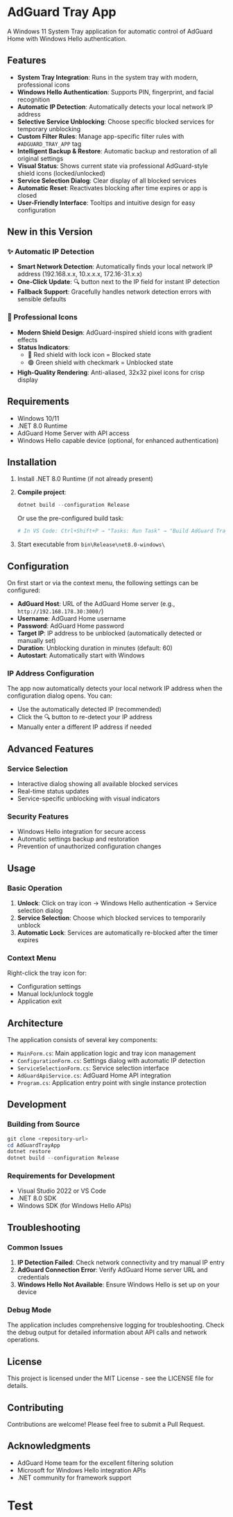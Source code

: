 # AdGuard Tray App

A Windows 11 System Tray application for automatic control of AdGuard Home with Windows Hello authentication.

## Features

- **System Tray Integration**: Runs in the system tray with modern, professional icons
- **Windows Hello Authentication**: Supports PIN, fingerprint, and facial recognition
- **Automatic IP Detection**: Automatically detects your local network IP address
- **Selective Service Unblocking**: Choose specific blocked services for temporary unblocking
- **Custom Filter Rules**: Manage app-specific filter rules with `#ADGUARD_TRAY_APP` tag
- **Intelligent Backup & Restore**: Automatic backup and restoration of all original settings
- **Visual Status**: Shows current state via professional AdGuard-style shield icons (locked/unlocked)
- **Service Selection Dialog**: Clear display of all blocked services
- **Automatic Reset**: Reactivates blocking after time expires or app is closed
- **User-Friendly Interface**: Tooltips and intuitive design for easy configuration

## New in this Version

### ✨ Automatic IP Detection
- **Smart Network Detection**: Automatically finds your local network IP address (192.168.x.x, 10.x.x.x, 172.16-31.x.x)
- **One-Click Update**: 🔍 button next to the IP field for instant IP detection
- **Fallback Support**: Gracefully handles network detection errors with sensible defaults

### 🎨 Professional Icons
- **Modern Shield Design**: AdGuard-inspired shield icons with gradient effects
- **Status Indicators**: 
  - 🔴 Red shield with lock icon = Blocked state
  - 🟢 Green shield with checkmark = Unblocked state
- **High-Quality Rendering**: Anti-aliased, 32x32 pixel icons for crisp display

## Requirements

- Windows 10/11
- .NET 8.0 Runtime
- AdGuard Home Server with API access
- Windows Hello capable device (optional, for enhanced authentication)

## Installation

1. Install .NET 8.0 Runtime (if not already present)
2. **Compile project**:

   ```powershell
   dotnet build --configuration Release
   ```

   Or use the pre-configured build task:

   ```powershell
   # In VS Code: Ctrl+Shift+P → "Tasks: Run Task" → "Build AdGuard Tray App"
   ```

3. Start executable from `bin\Release\net8.0-windows\`

## Configuration

On first start or via the context menu, the following settings can be configured:

- **AdGuard Host**: URL of the AdGuard Home server (e.g., `http://192.168.178.30:3000/`)
- **Username**: AdGuard Home username
- **Password**: AdGuard Home password
- **Target IP**: IP address to be unblocked (automatically detected or manually set)
- **Duration**: Unblocking duration in minutes (default: 60)
- **Autostart**: Automatically start with Windows

### IP Address Configuration
The app now automatically detects your local network IP address when the configuration dialog opens. You can:
- Use the automatically detected IP (recommended)
- Click the 🔍 button to re-detect your IP address
- Manually enter a different IP address if needed

## Advanced Features

### Service Selection
- Interactive dialog showing all available blocked services
- Real-time status updates
- Service-specific unblocking with visual indicators

### Security Features
- Windows Hello integration for secure access
- Automatic settings backup and restoration
- Prevention of unauthorized configuration changes

## Usage

### Basic Operation
1. **Unlock**: Click on tray icon → Windows Hello authentication → Service selection dialog
2. **Service Selection**: Choose which blocked services to temporarily unblock
3. **Automatic Lock**: Services are automatically re-blocked after the timer expires

### Context Menu
Right-click the tray icon for:
- Configuration settings
- Manual lock/unlock toggle
- Application exit

## Architecture

The application consists of several key components:

- `MainForm.cs`: Main application logic and tray icon management
- `ConfigurationForm.cs`: Settings dialog with automatic IP detection
- `ServiceSelectionForm.cs`: Service selection interface
- `AdGuardApiService.cs`: AdGuard Home API integration
- `Program.cs`: Application entry point with single instance protection

## Development

### Building from Source
```powershell
git clone <repository-url>
cd AdGuardTrayApp
dotnet restore
dotnet build --configuration Release
```

### Requirements for Development
- Visual Studio 2022 or VS Code
- .NET 8.0 SDK
- Windows SDK (for Windows Hello APIs)

## Troubleshooting

### Common Issues
1. **IP Detection Failed**: Check network connectivity and try manual IP entry
2. **AdGuard Connection Error**: Verify AdGuard Home server URL and credentials
3. **Windows Hello Not Available**: Ensure Windows Hello is set up on your device

### Debug Mode
The application includes comprehensive logging for troubleshooting. Check the debug output for detailed information about API calls and network operations.

## License

This project is licensed under the MIT License - see the LICENSE file for details.

## Contributing

Contributions are welcome! Please feel free to submit a Pull Request.

## Acknowledgments

- AdGuard Home team for the excellent filtering solution
- Microsoft for Windows Hello integration APIs
- .NET community for framework support
# Test
